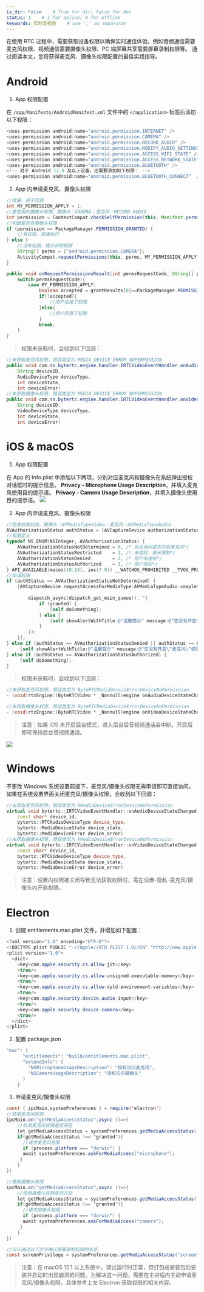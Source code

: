 ```yaml
---
is_dir: False    # True for dir; False for doc
status: 1    # 1 for online; 0 for offline
keywords: 实时音视频    # use ',' as separator
---
```


在使用 RTC 过程中，需要获取设备权限以确保实时通信体验，例如音频通信需要麦克风权限、视频通信需要摄像头权限、PC 端屏幕共享需要屏幕录制权限等。
通过阅读本文，您将获得麦克风、摄像头权限配置的最佳实践指导。

# Android

1. App 权限配置
	

在 `/app/Manifests/AndroidManifest.xml` 文件中的 `</application>` 标签后添加以下权限：

 ```java
<uses-permission android:name="android.permission.INTERNET" />
 <uses-permission android:name="android.permission.CAMERA" />
 <uses-permission android:name="android.permission.RECORD_AUDIO" />
 <uses-permission android:name="android.permission.MODIFY_AUDIO_SETTINGS" />
 <uses-permission android:name="android.permission.ACCESS_WIFI_STATE" />
 <uses-permission android:name="android.permission.ACCESS_NETWORK_STATE" />
 <uses-permission android:name="android.permission.BLUETOOTH" />
 <!-- 对于 Android 12.0 及以上设备，还需要添加如下权限： -->
 <uses-permission android:name="android.permission.BLUETOOTH_CONNECT"  />
```

2. App 内申请麦克风、摄像头权限
	

```java
//常量，用于回调
int MY_PERMISSION_APPLY = 1;
//要使用的摄像头权限。摄像头：CAMERA；麦克风：RECORD_AUDIO
int permission = ContextCompat.checkSelfPermission(this, Manifest.permission.CAMERA);
//判断是否有摄像头权限
if (permission == PackageManager.PERMISSION_GRANTED) {
    //有权限，直接执行            
} else { 
    //没有权限，提示获取权限
    String[] perms = {"android.permission.CAMERA"};
    ActivityCompat.requestPermissions(this, perms, MY_PERMISSION_APPLY);
}

public void onRequestPermissionsResult(int permsRequestCode, String[] permissions, int[] grantResults){
    switch(permsRequestCode){
        case MY_PERMISSION_APPLY:
            boolean accepted = grantResults[0]==PackageManager.PERMISSION_GRANTED;
            if(!accepted){
                //用户拒绝了权限
            }else{
                //用户同意了权限
            }
            break;
    }
}
```

> 权限未获取时，会收到以下回调：

```java
//未获取麦克风权限，错误类型为 MEDIA_DEVICE_ERROR_NOPERMISSION
public void com.ss.bytertc.engine.handler.IRTCVideoEventHandler.onAudioDeviceStateChanged(
    String deviceID,
    AudioDeviceType deviceType,
    int deviceState,
    int deviceError)
//未获取摄像头权限，错误类型为 MEDIA_DEVICE_ERROR_NOPERMISSION
public void com.ss.bytertc.engine.handler.IRTCVideoEventHandler.onVideoDeviceStateChanged(
    String deviceID,
    VideoDeviceType deviceType,
    int deviceState,
    int deviceError)
```    

# iOS & macOS

1. App 权限配置
	

在 App 的 Info.plist 中添加以下两项，分别对应麦克风和摄像头在系统弹出授权对话框时的提示信息。
**Privacy - Microphone Usage Description**，并填入麦克风使用目的提示语。
**Privacy - Camera Usage Description**，并填入摄像头使用目的提示语。
![](https://portal.volccdn.com/obj/volcfe/cloud-universal-doc/upload_dff797c07c597ea421b81f9138afffc5.png)

2. App 内申请麦克风、摄像头权限
	

```objectivec
//检查权限状态。摄像头：AVMediaTypeVideo；麦克风：AVMediaTypeAudio
AVAuthorizationStatus authStatus = [AVCaptureDevice authorizationStatusForMediaType:AVMediaTypeAudio];
//权限定义
typedef NS_ENUM(NSInteger, AVAuthorizationStatus) {
    AVAuthorizationStatusNotDetermined = 0, /* 尚未询问是否开启麦克风*/
    AVAuthorizationStatusRestricted    = 1, /* 未授权，家长限制*/
    AVAuthorizationStatusDenied        = 2, /* 用户未授权*/
    AVAuthorizationStatusAuthorized    = 3, /* 用户授权*/
} API_AVAILABLE(macos(10.14), ios(7.0)) __WATCHOS_PROHIBITED __TVOS_PROHIBITED;
//申请权限
if (authStatus == AVAuthorizationStatusNotDetermined) {
    [AVCaptureDevice requestAccessForMediaType:AVMediaTypeAudio completionHandler:^(BOOL granted) {
        
        dispatch_async(dispatch_get_main_queue(), ^{
            if (granted) {
                [self doSomething];
            } else {
                [self showAlertWithTitle:@"温馨提示" message:@"您没有开启\"麦克风\"权限\n 无法进行通话。请在设置中开启麦克风权限。"];
            }
        });
    }];
} else if (authStatus == AVAuthorizationStatusDenied || authStatus == AVAuthorizationStatusRestricted) {
     [self showAlertWithTitle:@"温馨提示" message:@"您没有开启\"麦克风\"权限\n 无法进行通话。\n 请在设置中开启麦克风权限。"];
} else if (authStatus == AVAuthorizationStatusAuthorized) {
     [self doSomething];
}
```

> 权限未获取时，会收到以下回调：

```objectivec
//未获取麦克风权限，错误类型为 ByteRTCMediaDeviceErrorDeviceNoPermission
- (void)rtcEngine:(ByteRTCVideo * _Nonnull)engine onAudioDeviceStateChanged:(NSString*_Nonnull)deviceID device_type:(ByteRTCAudioDeviceType)deviceType device_state:(ByteRTCMediaDeviceState)deviceState device_error:(ByteRTCMediaDeviceError)deviceError;

//未获取摄像头权限，错误类型为 ByteRTCMediaDeviceErrorDeviceNoPermission
- (void)rtcEngine:(ByteRTCVideo * _Nonnull)engine onVideoDeviceStateChanged:(NSString*_Nonnull)deviceID device_type:(ByteRTCVideoDeviceType)deviceType device_state:(ByteRTCMediaDeviceState)deviceState device_error:(ByteRTCMediaDeviceError)deviceError;
```

> 注意：如果 iOS 未开启后台模式，进入后台后音视频通话会中断。开启后即可保持后台音视频通话。

![](https://portal.volccdn.com/obj/volcfe/cloud-universal-doc/upload_b43a32c7f36b760d4cf19447385dc44d.png)

# Windows

不更改 Windows 系统设置前提下，麦克风/摄像头权限无需申请即可直接访问。
如果在系统设置界面关闭麦克风/摄像头权限，会收到以下回调：

```cpp
//未获取麦克风权限，错误类型为 kMediaDeviceErrorDeviceNoPermission
virtual void bytertc::IRTCVideoEventHandler::onAudioDeviceStateChanged(
    const char* device_id,
    bytertc::RTCAudioDeviceType device_type,
    bytertc::MediaDeviceState device_state,
    bytertc::MediaDeviceError device_error)
//未获取摄像头权限，错误类型为 kMediaDeviceErrorDeviceNoPermission
virtual void bytertc::IRTCVideoEventHandler::onVideoDeviceStateChanged(
    const char* device_id,
    bytertc::RTCVideoDeviceType device_type,
    bytertc::MediaDeviceState device_state,
    bytertc::MediaDeviceError device_error)
```

> 注意：设置内权限被关闭导致无法获取权限时，需在设置-隐私-麦克风/摄像头内开启权限。

# Electron

1. 创建 entitlements.mac.plist 文件，并增加如下配置：
	

```java
<?xml version="1.0" encoding="UTF-8"?>
<!DOCTYPE plist PUBLIC "-//Apple//DTD PLIST 1.0//EN" "http://www.apple.com/DTDs/PropertyList-1.0.dtd">
<plist version="1.0">
  <dict>
    <key>com.apple.security.cs.allow-jit</key>
    <true/>
    <key>com.apple.security.cs.allow-unsigned-executable-memory</key>
    <true/>
    <key>com.apple.security.cs.allow-dyld-environment-variables</key>
    <true/>
    <key>com.apple.security.device.audio-input</key>
    <true/>
    <key>com.apple.security.device.camera</key>
    <true/>
  </dict>
</plist>
```

2. 配置 package.json
	

```java
"mac": {
      "entitlements": "build/entitlements.mac.plist",
      "extendInfo": {
        "NSMicrophoneUsageDescription": "授权访问麦克风",
        "NSCameraUsageDescription": "授权访问摄像头"
      }
    }
```

3. 申请麦克风/摄像头权限
	

```java
const { ipcMain,systemPreferences } = require('electron')
//获取麦克风权限
ipcMain.on("getMediaAccessStatus",async ()=>{
    //检测麦克风权限是否开启
    let getMediaAccessStatus = systemPreferences.getMediaAccessStatus('microphone')
    if(getMediaAccessStatus !== 'granted'){
      //请求麦克风权限
      if (process.platform === "darwin") {
      await systemPreferences.askForMediaAccess("microphone");
     }
    }
})

//获取摄像头权限
ipcMain.on("getMediaAccessStatus",async ()=>{
    //检测摄像头权限是否开启
    let getMediaAccessStatus = systemPreferences.getMediaAccessStatus('camera')
    if(getMediaAccessStatus !== 'granted'){
      //请求摄像头权限
      if (process.platform === "darwin") {
      await systemPreferences.askForMediaAccess("camera");
     }
    }
})

//可以通过以下方法确认屏幕录制权限的状态
const screenPrivilege = systemPreferences.getMediaAccessStatus("screen");
```

> 注意：在 macOS 12.1 以上系统中，调试运行时正常，但打包成安装包后安装并启动时出现崩溃的问题。为解决这一问题，需要在主进程内主动申请麦克风/摄像头权限，具体参考上文 Electron 获取权限的相关内容。

<br>
